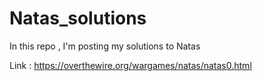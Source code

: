 # Natas_solutions
In this repo , I'm posting my solutions to Natas 

Link : https://overthewire.org/wargames/natas/natas0.html
